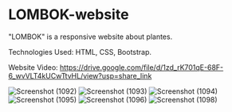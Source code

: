 # LOMBOK-website
"LOMBOK" is a responsive website about plantes.

Technologies Used: HTML, CSS, Bootstrap.

Website Video: https://drive.google.com/file/d/1zd_rK701qE-68F-6_wvVLT4kUCwTtvHL/view?usp=share_link

![Screenshot (1092)](https://github.com/YOmnAA98/LOMBOK-website/assets/97298678/72dfb150-80bb-4c4d-8ebe-a96db4ac27ab)
![Screenshot (1093)](https://github.com/YOmnAA98/LOMBOK-website/assets/97298678/82026155-9caa-42c2-bb88-28f16d79515f)
![Screenshot (1094)](https://github.com/YOmnAA98/LOMBOK-website/assets/97298678/1b009cf5-f313-404b-b7d2-a56337959338)
![Screenshot (1095)](https://github.com/YOmnAA98/LOMBOK-website/assets/97298678/81f82dae-0b85-43e8-86a0-6a90bef0efaf)
![Screenshot (1096)](https://github.com/YOmnAA98/LOMBOK-website/assets/97298678/9c685fbc-ac88-49b6-a228-9f8e0d345e7b)
![Screenshot (1098)](https://github.com/YOmnAA98/LOMBOK-website/assets/97298678/2f64aee5-6d09-4f9d-8525-59d0801cd983)
